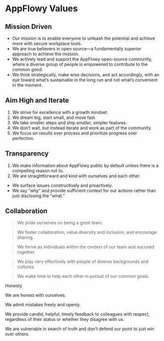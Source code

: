 # AppFlowy Values

## Mission Driven

- Our mission is to enable everyone to unleash the potential and achieve more with secure workplace tools.
- We are true believers in open source—a fundamentally superior approach to achieve the mission.
- We actively lead and support the AppFlowy open-source community, where a diverse group of people is empowered to
  contribute to the common good.
- We think strategically, make wise decisions, and act accordingly, with an eye toward what’s sustainable in the long
  run and not what’s convenient in the moment.

## Aim High and Iterate

1. We strive for excellence with a growth mindset.
1. We dream big, start small, and move fast.
1. We take smaller steps and ship smaller, simpler features.
1. We don’t wait, but instead iterate and work as part of the community.
1. We focus on results over process and prioritize progress over perfection.

## Transparency

1. We make information about AppFlowy public by default unless there is a compelling reason not to.
1. We are straightforward and kind with ourselves and each other.

- We surface issues constructively and proactively.
- We say “why” and provide sufficient context for our actions rather than just disclosing the “what.”

## Collaboration

> We pride ourselves on being a great team.

> We foster collaboration, value diversity and inclusion, and encourage sharing.

> We thrive as individuals within the context of our team and succeed together.

> We play very effectively with people of diverse backgrounds and cultures.

> We make time to help each other in pursuit of our common goals.

Honesty

We are honest with ourselves.

We admit mistakes freely and openly.

We provide candid, helpful, timely feedback to colleagues with respect, regardless of their status or whether they
disagree with us.

We are vulnerable in search of truth and don’t defend our point to just win over others.
